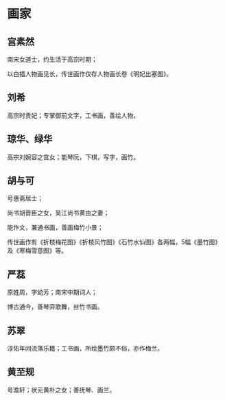 # 画家

## 宫素然

南宋女道士，约生活于高宗时期；

以白描人物画见长，传世画作仅存人物画长卷《明妃出塞图》。

## 刘希

高宗时贵妃；专掌御前文字，工书画，善绘人物。

## 琼华、绿华

高宗刘婉容之宫女；能琴阮，下棋，写字，画竹。

## 胡与可

号惠斋居士；

尚书胡晋臣之女，吴江尚书黄由之妻；

能作文，兼通书画，善画梅竹小景；

传世画作有《折枝梅花图》《折枝风竹图》《石竹水仙图》各两幅，5幅《墨竹图》及《寒梅雪意图》等。

## 严蕊

原姓周，字幼芳；南宋中期词人；

博古通今，善琴弈歌舞，丝竹书画。

## 苏翠

淳佑年间流落乐籍；工书画，所绘墨竹颇不俗，亦作梅兰。

## 黄至规

号澹轩；状元黄朴之女；善抚琴、画兰。
